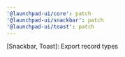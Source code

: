 ```yaml
---
'@launchpad-ui/core': patch
'@launchpad-ui/snackbar': patch
'@launchpad-ui/toast': patch
---
```


[Snackbar, Toast]: Export record types
